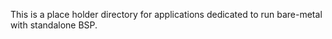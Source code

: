 This is a place holder directory for applications dedicated to run bare-metal with standalone BSP. 
